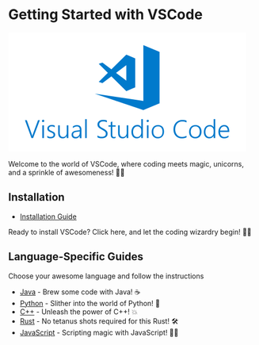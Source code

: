 # Getting Started with VSCode

![](images/image.png)

Welcome to the world of VSCode, where coding meets magic, unicorns, and a sprinkle of awesomeness! 🚀🦄

## Installation

* [Installation Guide](installation.md)

Ready to install VSCode? Click here, and let the coding wizardry begin! 🧙‍♂️

## Language-Specific Guides

Choose your awesome language and follow the instructions

* [Java](java/getting-started.md) - Brew some code with Java! ☕
* [Python]() - Slither into the world of Python! 🐍
* [C++]() - Unleash the power of C++! 💥
* [Rust]() - No tetanus shots required for this Rust! 🛠️
* [JavaScript]() - Scripting magic with JavaScript! 🎩✨